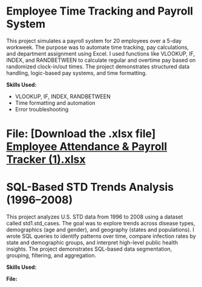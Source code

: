 # Employee Time Tracking and Payroll System

This project simulates a payroll system for 20 employees over a 5-day workweek. 
The purpose was to automate time tracking, pay calculations, and department assignment using Excel. 
I used functions like VLOOKUP, IF, INDEX, and RANDBETWEEN to calculate regular and overtime pay based on randomized clock-in/out times. 
The project demonstrates structured data handling, logic-based pay systems, and time formatting.

**Skills Used:**
- VLOOKUP, IF, INDEX, RANDBETWEEN
- Time formatting and automation
- Error troubleshooting

# **File:** [Download the .xlsx file] [Employee Attendance & Payroll Tracker (1).xlsx](https://github.com/user-attachments/files/20765345/Employee.Attendance.Payroll.Tracker.1.xlsx)


# SQL-Based STD Trends Analysis (1996–2008)

This project analyzes U.S. STD data from 1996 to 2008 using a dataset called std1.std_cases. The goal was to explore trends across disease types, demographics (age and gender), and geography (states and populations). I wrote SQL queries to identify patterns over time, compare infection rates by state and demographic groups, and interpret high-level public health insights. The project demonstrates SQL-based data segmentation, grouping, filtering, and aggregation.

**Skills Used:**

**File:** 

